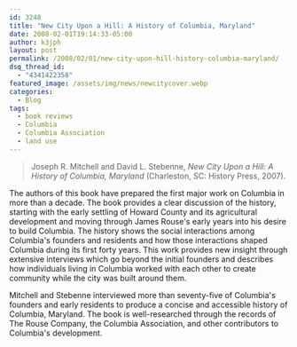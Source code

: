 ```yaml
---
id: 3248
title: "New City Upon a Hill: A History of Columbia, Maryland"
date: 2008-02-01T19:14:33-05:00
author: k3jph
layout: post
permalink: /2008/02/01/new-city-upon-hill-history-columbia-maryland/
dsq_thread_id:
  - "4341422358"
featured_image: /assets/img/news/newcitycover.webp
categories:
  - Blog
tags:
  - book reviews
  - Columbia
  - Columbia Association
  - land use
---
```

> Joseph R. Mitchell and David L. Stebenne, _New City Upon a Hill: A History of Columbia, Maryland_ (Charleston, SC: History Press, 2007).

The authors of this book have prepared the first major work on Columbia in more than a decade.  The book provides a clear discussion of the history, starting with the early settling of Howard County and its agricultural development and moving through James Rouse's early years into his desire to build Columbia.  The history shows the social interactions among Columbia's founders and residents and how those interactions shaped Columbia during its first forty years.  This work provides new insight through extensive interviews which go beyond the initial founders and describes how individuals living in Columbia worked with each other to create community while the city was built around them.

Mitchell and Stebenne interviewed more than seventy-five of Columbia's founders and early residents to produce a concise and accessible history of Columbia, Maryland.  The book is well-researched through the records of The Rouse Company, the Columbia Association, and other contributors to Columbia's development.
